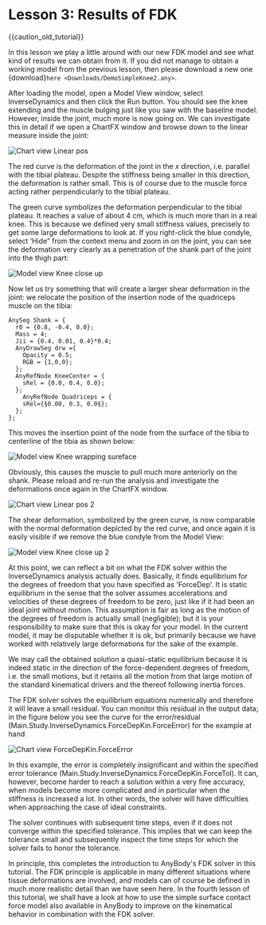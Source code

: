 # Lesson 3: Results of FDK

{{caution_old_tutorial}}


In this lesson we play a little around with our new FDK model and see
what kind of results we can obtain from it. If you did not manage to
obtain a working model from the previous lesson, then please download a
new one {download}`here <Downloads/DemoSimpleKnee2.any>`.

After loading the model, open a Model View window, select
InverseDynamics and then click the Run button. You should see the knee
extending and the muscle bulging just like you saw with the baseline
model. However, inside the joint, much more is now going on. We can
investigate this in detail if we open a ChartFX window and browse down
to the linear measure inside the joint:

![Chart view Linear pos](_static/lesson3/image1.png)

The red curve is the deformation of the joint in the *x* direction, i.e.
parallel with the tibial plateau. Despite the stiffness being smaller in
this direction, the deformation is rather small. This is of course due
to the muscle force acting rather perpendicularly to the tibial plateau.

The green curve symbolizes the deformation perpendicular to the tibial
plateau. It reaches a value of about 4 cm, which is much more than in a
real knee. This is because we defined very small stiffness values,
precisely to get some large deformations to look at. If you right-click
the blue condyle, select ‘Hide” from the context menu and zoom in on the
joint, you can see the deformation very clearly as a penetration of the
shank part of the joint into the thigh part:

![Model view Knee close up](_static/lesson3/image2.png)

Now let us try something that will create a larger shear deformation in
the joint: we relocate the position of the insertion node of the
quadriceps muscle on the tibia:

```AnyScriptDoc
AnySeg Shank = {
  r0 = {0.8, -0.4, 0.0};
  Mass = 4;
  Jii = {0.4, 0.01, 0.4}*0.4;
  AnyDrawSeg drw ={
    Opacity = 0.5;
    RGB = {1,0,0};
  };
  AnyRefNode KneeCenter = {
    sRel = {0.0, 0.4, 0.0};
  };
    AnyRefNode Quadriceps = {
    sRel={§0.00, 0.3, 0.0§};
  };
};
```

This moves the insertion point of the node from the surface of the tibia
to centerline of the tibia as shown below:

![Model view Knee wrapping sureface](_static/lesson3/image3.png)

Obviously, this causes the muscle to pull much more anteriorly on the
shank. Please reload and re-run the analysis and investigate the
deformations once again in the ChartFX window.

![Chart view Linear pos 2](_static/lesson3/image4.png)

The shear deformation, symbolized by the green curve, is now comparable
with the normal deformation depicted by the red curve, and once again it
is easily visible if we remove the blue condyle from the Model View:

![Model view Knee close up 2](_static/lesson3/image5.png)

At this point, we can reflect a bit on what the FDK solver within the
InverseDynamics analysis actually does. Basically, it finds equilibrium
for the degrees of freedom that you have specified as 'ForceDep'. It is
static equilibrium in the sense that the solver assumes accelerations
and velocities of these degrees of freedom to be zero, just like if it
had been an ideal joint without motion. This assumption is fair as long
as the motion of the degrees of freedom is actually small (negligible);
but it is your responsibility to make sure that this is okay for your
model. In the current model, it may be disputable whether it is ok, but
primarily because we have worked with relatively large deformations for
the sake of the example.

We may call the obtained solution a quasi-static equilibrium because it
is indeed static in the direction of the force-dependent degrees of
freedom, i.e. the small motions, but it retains all the motion from that
large motion of the standard kinematical drivers and the thereof
following inertia forces.

The FDK solver solves the equilibrium equations numerically and
therefore it will leave a small residual. You can monitor this residual
in the output data; in the figure below you see the curve for the
error/residual (Main.Study.InverseDynamics.ForceDepKin.ForceError) for
the example at hand

![Chart view ForceDepKin.ForceError](_static/lesson3/image6.png)

In this example, the error is completely insignificant and within the
specified error tolerance
(Main.Study.InverseDynamics.ForceDepKin.ForceTol). It can, however,
become harder to reach a solution within a very fine accuracy, when
models become more complicated and in particular when the stiffness is
increased a lot. In other words, the solver will have difficulties when
approaching the case of ideal constraints.

The solver continues with subsequent time steps, even if it does not
converge within the specified tolerance. This implies that we can keep
the tolerance small and subsequently inspect the time steps for which
the solver fails to honor the tolerance.

In principle, this completes the introduction to AnyBody's FDK solver in
this tutorial. The FDK principle is applicable in many different
situations where tissue deformations are involved, and models can of
course be defined in much more realistic detail than we have seen here.
In the fourth lesson of this tutorial, we shall have a look at how to
use the simple surface contact force model also available in AnyBody to
improve on the kinematical behavior in combination with the FDK solver.

